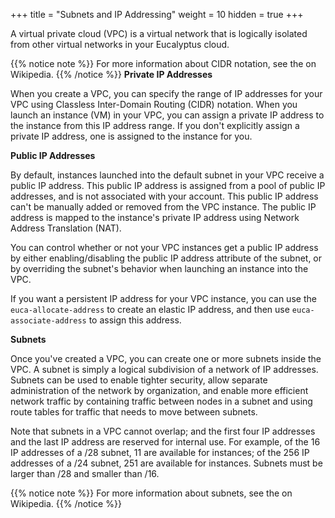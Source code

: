 +++
title = "Subnets and IP Addressing"
weight = 10
hidden = true
+++

A virtual private cloud (VPC) is a virtual network that is logically isolated from other virtual networks in your Eucalyptus cloud. 


{{% notice note %}}
For more information about CIDR notation, see the on Wikipedia. 
{{% /notice %}}
**Private IP Addresses** 

When you create a VPC, you can specify the range of IP addresses for your VPC using Classless Inter-Domain Routing (CIDR) notation. When you launch an instance (VM) in your VPC, you can assign a private IP address to the instance from this IP address range. If you don't explicitly assign a private IP address, one is assigned to the instance for you. 

**Public IP Addresses** 

By default, instances launched into the default subnet in your VPC receive a public IP address. This public IP address is assigned from a pool of public IP addresses, and is not associated with your account. This public IP address can't be manually added or removed from the VPC instance. The public IP address is mapped to the instance's private IP address using Network Address Translation (NAT). 

You can control whether or not your VPC instances get a public IP address by either enabling/disabling the public IP address attribute of the subnet, or by overriding the subnet's behavior when launching an instance into the VPC. 

If you want a persistent IP address for your VPC instance, you can use the `euca-allocate-address` to create an elastic IP address, and then use `euca-associate-address` to assign this address. 

**Subnets** 

Once you've created a VPC, you can create one or more subnets inside the VPC. A subnet is simply a logical subdivision of a network of IP addresses. Subnets can be used to enable tighter security, allow separate administration of the network by organization, and enable more efficient network traffic by containing traffic between nodes in a subnet and using route tables for traffic that needs to move between subnets. 

Note that subnets in a VPC cannot overlap; and the first four IP addresses and the last IP address are reserved for internal use. For example, of the 16 IP addresses of a /28 subnet, 11 are available for instances; of the 256 IP addresses of a /24 subnet, 251 are available for instances. Subnets must be larger than /28 and smaller than /16. 


{{% notice note %}}
For more information about subnets, see the on Wikipedia. 
{{% /notice %}}
